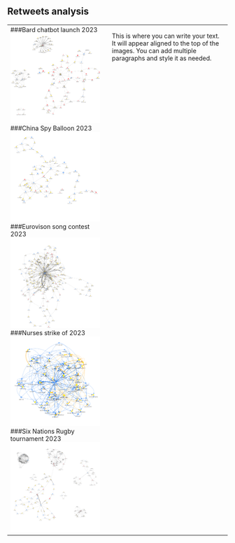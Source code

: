 ## Retweets analysis

<table>
  <tr>
    <td>
      ###Bard chatbot launch 2023
      <img src="images/bard.png" width="350"><br>
      ###China Spy Balloon 2023
      <img src="images/ChinaSpyBalloon.png" width="350"><br>
      ###Eurovison song contest 2023
      <img src="images/Eurovision.png" width="350"><br>
      ###Nurses strike of 2023
      <img src="images/NursesStrike.png"" width="350"><br>
      ###Six Nations Rugby tournament 2023
      <img src="images/SixNations.png" width="350">
    </td>
    <td style="vertical-align: top; padding-left: 20px; border: none;">
      <p>
        This is where you can write your text. It will appear aligned to the top of the images.
        You can add multiple paragraphs and style it as needed.
      </p>
    </td>
  </tr>
</table>

